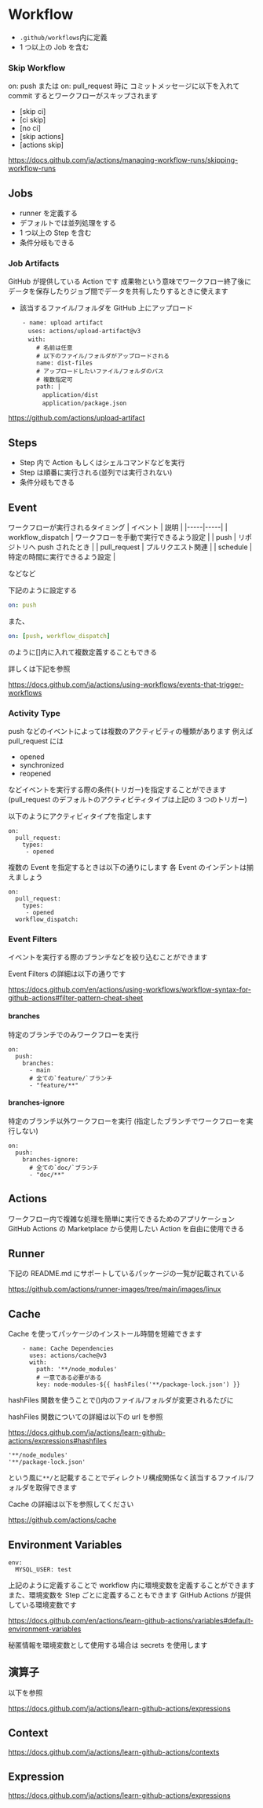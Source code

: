 # Workflow

-   `.github/workflows`内に定義
-   1 つ以上の Job を含む

### Skip Workflow

on: push または on: pull_request 時に
コミットメッセージに以下を入れて commit するとワークフローがスキップされます

-   [skip ci]
-   [ci skip]
-   [no ci]
-   [skip actions]
-   [actions skip]

https://docs.github.com/ja/actions/managing-workflow-runs/skipping-workflow-runs

## Jobs

-   runner を定義する
-   デフォルトでは並列処理をする
-   1 つ以上の Step を含む
-   条件分岐もできる

### Job Artifacts

GitHub が提供している Action です
成果物という意味でワークフロー終了後にデータを保存したりジョブ間でデータを共有したりするときに使えます

-   該当するファイル/フォルダを GitHub 上にアップロード

```
    - name: upload artifact
    　uses: actions/upload-artifact@v3
    　with:
        # 名前は任意
        # 以下のファイル/フォルダがアップロードされる
        name: dist-files
        # アップロードしたいファイル/フォルダのパス
        # 複数指定可
        path: |
        　application/dist
        　application/package.json
```

https://github.com/actions/upload-artifact

## Steps

-   Step 内で Action もしくはシェルコマンドなどを実行
-   Step は順番に実行される(並列では実行されない)
-   条件分岐もできる

## Event

ワークフローが実行されるタイミング
| イベント | 説明 |
|-----|-----|
| workflow_dispatch | ワークフローを手動で実行できるよう設定 |
| push | リポジトリへ push されたとき |
| pull_request | プルリクエスト関連 |
| schedule | 特定の時間に実行できるよう設定 |

などなど

下記のように設定する

```yml:.github/workflows/workflow.yml
on: push
```

また、

```yml:.github/workflows/workflow.yml
on: [push, workflow_dispatch]
```

のように[]内に入れて複数定義することもできる

詳しくは下記を参照

https://docs.github.com/ja/actions/using-workflows/events-that-trigger-workflows

### Activity Type

push などのイベントによっては複数のアクティビティの種類があります
例えば pull_request には

-   opened
-   synchronized
-   reopened

などイベントを実行する際の条件(トリガー)を指定することができます
(pull_request のデフォルトのアクティビティタイプは上記の 3 つのトリガー)

以下のようにアクティビィタイプを指定します

```
on:
  pull_request:
    types:
     - opened
```

複数の Event を指定するときは以下の通りにします
各 Event のインデントは揃えましょう

```
on:
  pull_request:
    types:
     - opened
  workflow_dispatch:
```

### Event Filters

イベントを実行する際のブランチなどを絞り込むことができます

Event Filters の詳細は以下の通りです

https://docs.github.com/en/actions/using-workflows/workflow-syntax-for-github-actions#filter-pattern-cheat-sheet

#### branches

特定のブランチでのみワークフローを実行

```
on:
  push:
    branches:
      - main
      # 全ての`feature/`ブランチ
      - "feature/**"
```

#### branches-ignore

特定のブランチ以外ワークフローを実行
(指定したブランチでワークフローを実行しない)

```
on:
  push:
    branches-ignore:
      # 全ての`doc/`ブランチ
      - "doc/**"
```

## Actions

ワークフロー内で複雑な処理を簡単に実行できるためのアプリケーション
GitHub Actions の Marketplace から使用したい Action を自由に使用できる

## Runner

下記の README.md にサポートしているパッケージの一覧が記載されている

https://github.com/actions/runner-images/tree/main/images/linux

## Cache

Cache を使ってパッケージのインストール時間を短縮できます

```
    - name: Cache Dependencies
      uses: actions/cache@v3
      with:
        path: '**/node_modules'
        # 一意である必要がある
        key: node-modules-${{ hashFiles('**/package-lock.json') }}
```

hashFiles 関数を使うことで()内のファイル/フォルダが変更されるたびに

hashFiles 関数についての詳細は以下の url を参照

https://docs.github.com/ja/actions/learn-github-actions/expressions#hashfiles

```
'**/node_modules'
'**/package-lock.json'
```

という風に`**/`と記載することでディレクトリ構成関係なく該当するファイル/フォルダを取得できます

Cache の詳細は以下を参照してください

https://github.com/actions/cache

## Environment Variables

```
env:
  MYSQL_USER: test
```

上記のように定義することで workflow 内に環境変数を定義することができます
また、環境変数を Step ごとに定義することもできます
GitHub Actions が提供している環境変数です

https://docs.github.com/en/actions/learn-github-actions/variables#default-environment-variables

秘匿情報を環境変数として使用する場合は secrets を使用します

## 演算子

以下を参照

https://docs.github.com/ja/actions/learn-github-actions/expressions

## Context

https://docs.github.com/ja/actions/learn-github-actions/contexts

## Expression

https://docs.github.com/ja/actions/learn-github-actions/expressions
